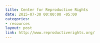 ```yaml
---
title: Center for Reproductive Rights
date: 2015-07-30 00:00:00 -05:00
categories:
- resources
layout: post
link: http://www.reproductiverights.org/
---
```


